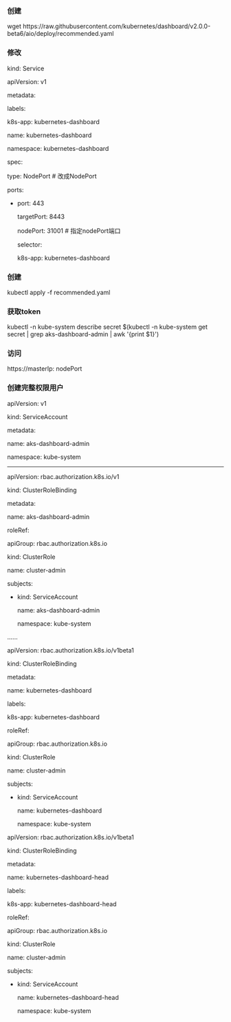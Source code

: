 ### 创建

wget  https:\/\/raw.githubusercontent.com\/kubernetes\/dashboard\/v2.0.0-beta6\/aio\/deploy\/recommended.yaml

### 修改

kind: Service

apiVersion: v1

metadata:

labels:

k8s-app: kubernetes-dashboard

name: kubernetes-dashboard

namespace: kubernetes-dashboard

spec:

type: NodePort      \# 改成NodePort

ports:

* port: 443

  targetPort: 8443

  nodePort: 31001   \# 指定nodePort端口

  selector:

  k8s-app: kubernetes-dashboard


### 创建

kubectl apply -f   recommended.yaml

### 获取token

kubectl -n kube-system describe secret $\(kubectl -n kube-system get secret \| grep aks-dashboard-admin \| awk '{print $1}'\)

### 访问

https:\/\/masterIp: nodePort

### 创建完整权限用户

apiVersion: v1

kind: ServiceAccount

metadata:

name: aks-dashboard-admin

namespace: kube-system

---

apiVersion: rbac.authorization.k8s.io\/v1

kind: ClusterRoleBinding

metadata:

name: aks-dashboard-admin

roleRef:

apiGroup: rbac.authorization.k8s.io

kind: ClusterRole

name: cluster-admin

subjects:

* kind: ServiceAccount

  name: aks-dashboard-admin

  namespace: kube-system


......

apiVersion: rbac.authorization.k8s.io\/v1beta1

kind: ClusterRoleBinding

metadata:

name: kubernetes-dashboard

labels:

k8s-app: kubernetes-dashboard

roleRef:

apiGroup: rbac.authorization.k8s.io

kind: ClusterRole

name: cluster-admin

subjects:

* kind: ServiceAccount

  name: kubernetes-dashboard

  namespace: kube-system


apiVersion: rbac.authorization.k8s.io\/v1beta1

kind: ClusterRoleBinding

metadata:

name: kubernetes-dashboard-head

labels:

k8s-app: kubernetes-dashboard-head

roleRef:

apiGroup: rbac.authorization.k8s.io

kind: ClusterRole

name: cluster-admin

subjects:

* kind: ServiceAccount

  name: kubernetes-dashboard-head

  namespace: kube-system


